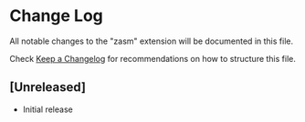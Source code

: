 # Change Log

All notable changes to the "zasm" extension will be documented in this file.

Check [Keep a Changelog](http://keepachangelog.com/) for recommendations on how to structure this file.

## [Unreleased]

- Initial release